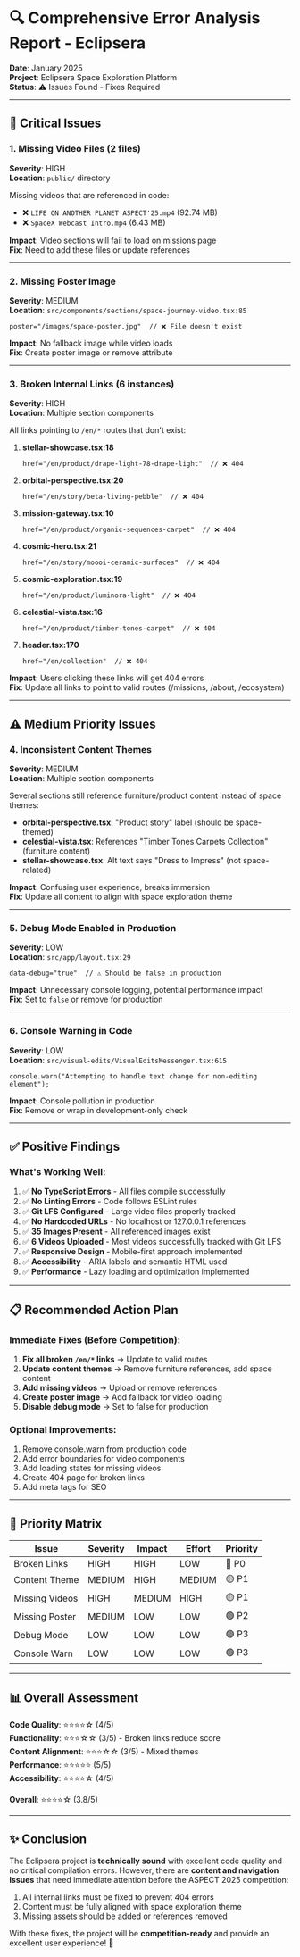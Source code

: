# 🔍 Comprehensive Error Analysis Report - Eclipsera

**Date**: January 2025  
**Project**: Eclipsera Space Exploration Platform  
**Status**: ⚠️ Issues Found - Fixes Required

---

## 🚨 Critical Issues

### 1. **Missing Video Files (2 files)**
**Severity**: HIGH  
**Location**: `public/` directory

Missing videos that are referenced in code:
- ❌ `LIFE ON ANOTHER PLANET ASPECT'25.mp4` (92.74 MB)
- ❌ `SpaceX Webcast Intro.mp4` (6.43 MB)

**Impact**: Video sections will fail to load on missions page  
**Fix**: Need to add these files or update references

---

### 2. **Missing Poster Image**
**Severity**: MEDIUM  
**Location**: `src/components/sections/space-journey-video.tsx:85`

```tsx
poster="/images/space-poster.jpg"  // ❌ File doesn't exist
```

**Impact**: No fallback image while video loads  
**Fix**: Create poster image or remove attribute

---

### 3. **Broken Internal Links (6 instances)**
**Severity**: HIGH  
**Location**: Multiple section components

All links pointing to `/en/*` routes that don't exist:

1. **stellar-showcase.tsx:18**
   ```tsx
   href="/en/product/drape-light-78-drape-light"  // ❌ 404
   ```

2. **orbital-perspective.tsx:20**
   ```tsx
   href="/en/story/beta-living-pebble"  // ❌ 404
   ```

3. **mission-gateway.tsx:10**
   ```tsx
   href="/en/product/organic-sequences-carpet"  // ❌ 404
   ```

4. **cosmic-hero.tsx:21**
   ```tsx
   href="/en/story/moooi-ceramic-surfaces"  // ❌ 404
   ```

5. **cosmic-exploration.tsx:19**
   ```tsx
   href="/en/product/luminora-light"  // ❌ 404
   ```

6. **celestial-vista.tsx:16**
   ```tsx
   href="/en/product/timber-tones-carpet"  // ❌ 404
   ```

7. **header.tsx:170**
   ```tsx
   href="/en/collection"  // ❌ 404
   ```

**Impact**: Users clicking these links will get 404 errors  
**Fix**: Update all links to point to valid routes (/missions, /about, /ecosystem)

---

## ⚠️ Medium Priority Issues

### 4. **Inconsistent Content Themes**
**Severity**: MEDIUM  
**Location**: Multiple section components

Several sections still reference furniture/product content instead of space themes:

- **orbital-perspective.tsx**: "Product story" label (should be space-themed)
- **celestial-vista.tsx**: References "Timber Tones Carpets Collection" (furniture content)
- **stellar-showcase.tsx**: Alt text says "Dress to Impress" (not space-related)

**Impact**: Confusing user experience, breaks immersion  
**Fix**: Update all content to align with space exploration theme

---

### 5. **Debug Mode Enabled in Production**
**Severity**: LOW  
**Location**: `src/app/layout.tsx:29`

```tsx
data-debug="true"  // ⚠️ Should be false in production
```

**Impact**: Unnecessary console logging, potential performance impact  
**Fix**: Set to `false` or remove for production

---

### 6. **Console Warning in Code**
**Severity**: LOW  
**Location**: `src/visual-edits/VisualEditsMessenger.tsx:615`

```tsx
console.warn("Attempting to handle text change for non-editing element");
```

**Impact**: Console pollution in production  
**Fix**: Remove or wrap in development-only check

---

## ✅ Positive Findings

### What's Working Well:

1. ✅ **No TypeScript Errors** - All files compile successfully
2. ✅ **No Linting Errors** - Code follows ESLint rules
3. ✅ **Git LFS Configured** - Large video files properly tracked
4. ✅ **No Hardcoded URLs** - No localhost or 127.0.0.1 references
5. ✅ **35 Images Present** - All referenced images exist
6. ✅ **6 Videos Uploaded** - Most videos successfully tracked with Git LFS
7. ✅ **Responsive Design** - Mobile-first approach implemented
8. ✅ **Accessibility** - ARIA labels and semantic HTML used
9. ✅ **Performance** - Lazy loading and optimization implemented

---

## 📋 Recommended Action Plan

### Immediate Fixes (Before Competition):

1. **Fix all broken `/en/*` links** → Update to valid routes
2. **Update content themes** → Remove furniture references, add space content
3. **Add missing videos** → Upload or remove references
4. **Create poster image** → Add fallback for video loading
5. **Disable debug mode** → Set to false for production

### Optional Improvements:

1. Remove console.warn from production code
2. Add error boundaries for video components
3. Add loading states for missing videos
4. Create 404 page for broken links
5. Add meta tags for SEO

---

## 🎯 Priority Matrix

| Issue | Severity | Impact | Effort | Priority |
|-------|----------|--------|--------|----------|
| Broken Links | HIGH | HIGH | LOW | 🔴 P0 |
| Content Theme | MEDIUM | HIGH | MEDIUM | 🟡 P1 |
| Missing Videos | HIGH | MEDIUM | HIGH | 🟡 P1 |
| Missing Poster | MEDIUM | LOW | LOW | 🟢 P2 |
| Debug Mode | LOW | LOW | LOW | 🟢 P3 |
| Console Warn | LOW | LOW | LOW | 🟢 P3 |

---

## 📊 Overall Assessment

**Code Quality**: ⭐⭐⭐⭐☆ (4/5)  
**Functionality**: ⭐⭐⭐☆☆ (3/5) - Broken links reduce score  
**Content Alignment**: ⭐⭐⭐☆☆ (3/5) - Mixed themes  
**Performance**: ⭐⭐⭐⭐⭐ (5/5)  
**Accessibility**: ⭐⭐⭐⭐☆ (4/5)

**Overall**: ⭐⭐⭐⭐☆ (3.8/5)

---

## ✨ Conclusion

The Eclipsera project is **technically sound** with excellent code quality and no critical compilation errors. However, there are **content and navigation issues** that need immediate attention before the ASPECT 2025 competition:

1. All internal links must be fixed to prevent 404 errors
2. Content must be fully aligned with space exploration theme
3. Missing assets should be added or references removed

With these fixes, the project will be **competition-ready** and provide an excellent user experience! 🚀
